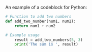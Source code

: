 An example of a codeblock for Python:

```py title="add_numbers.py" linenums="1" hl_lines="1-3"
# Function to add two numbers
def add_two_number(num1, num2):
    return num1 + num2

# Example usage
    result = add_two_numbers(5, 3)
    print('The sum is ', result)
```